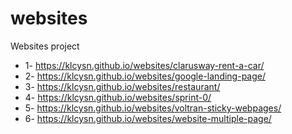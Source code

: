 # websites
Websites project
- 1- https://klcysn.github.io/websites/clarusway-rent-a-car/
- 2- https://klcysn.github.io/websites/google-landing-page/
- 3- https://klcysn.github.io/websites/restaurant/
- 4- https://klcysn.github.io/websites/sprint-0/
- 5- https://klcysn.github.io/websites/voltran-sticky-webpages/
- 6- https://klcysn.github.io/websites/website-multiple-page/
